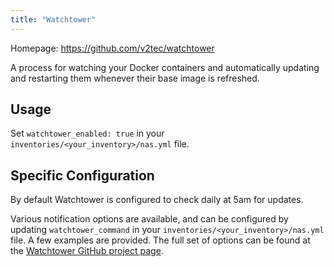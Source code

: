 ```yaml
---
title: "Watchtower"
---
```


Homepage: <https://github.com/v2tec/watchtower>

A process for watching your Docker containers and automatically updating and restarting them whenever their base image is refreshed.

## Usage

Set `watchtower_enabled: true` in your `inventories/<your_inventory>/nas.yml` file.

## Specific Configuration

By default Watchtower is configured to check daily at 5am for updates.

Various notification options are available, and can be configured by updating `watchtower_command` in your `inventories/<your_inventory>/nas.yml` file. A few examples are provided. The full set of options can be found at the [Watchtower GitHub project page](https://github.com/v2tec/watchtower).
